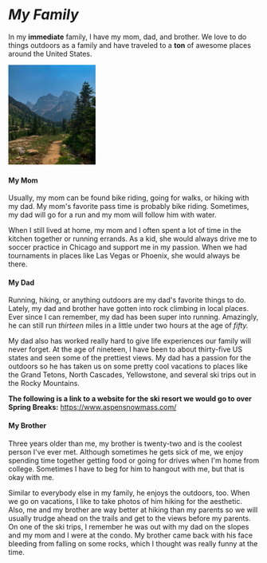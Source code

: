 # *My Family*

In my **immediate** family, I have my mom, dad, and brother. We love to do things outdoors as a family and have traveled to a **ton** of awesome places around the United States. 

<img src="IMG_7933.jpg" width="175" height="200" />

#### My Mom
Usually, my mom can be found bike riding, going for walks, or hiking with my dad. My mom's favorite pass time is probably bike riding. Sometimes, my dad will go for a run and my mom will follow him with water. 

When I still lived at home, my mom and I often spent a lot of time in the kitchen together or running errands. As a kid, she would always drive me to soccer practice in Chicago and support me in my passion. When we had tournaments in places like Las Vegas or Phoenix, she would always be there.

#### My Dad
Running, hiking, or anything outdoors are my dad's favorite things to do. Lately, my dad and brother have gotten into rock climbing in local places. Ever since I can remember, my dad has been super into running. Amazingly, he can still run *thirteen* miles in a little under two hours at the age of *fifty.* 

My dad also has worked really hard to give life experiences our family will never forget. At the age of nineteen, I have been to about thirty-five US states and seen some of the prettiest views. My dad has a passion for the outdoors so he has taken us on some pretty cool vacations to places like the Grand Tetons, North Cascades, Yellowstone, and several ski trips out in the Rocky Mountains. 

**The following is a link to a website for the ski resort we would go to over Spring Breaks:**
<https://www.aspensnowmass.com/>

#### My Brother
Three years older than me, my brother is twenty-two and is the coolest person I've ever met. Although sometimes he gets sick of me, we enjoy spending time together getting food or going for drives when I'm home from college. Sometimes I have to beg for him to hangout with me, but that is okay with me.

Similar to everybody else in my family, he enjoys the outdoors, too. When we go on vacations, I like to take photos of him hiking for the aesthetic. Also, me and my brother are way better at hiking than my parents so we will usually trudge ahead on the trails and get to the views before my parents. On one of the ski trips, I remember he was out with my dad on the slopes and my mom and I were at the condo. My brother came back with his face bleeding from falling on some rocks, which I thought was really funny at the time. 